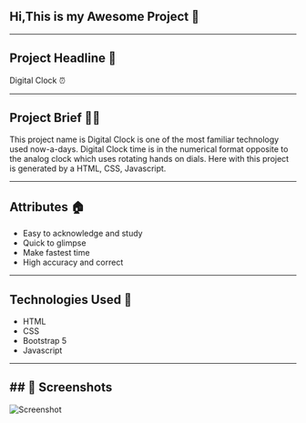 ## Hi,This is my Awesome Project 🚀
---
## Project Headline 🌸
Digital Clock ⏰

---
## Project Brief ✍🏻
This project name is Digital Clock is one of the most familiar technology used now-a-days. Digital Clock time is in the numerical format opposite to the analog clock which uses rotating hands on dials.
Here with this project is generated by a HTML, CSS, Javascript.

---

## Attributes 🏠
- Easy to acknowledge and study
- Quick to glimpse
- Make fastest time
- High accuracy and correct

---

## Technologies Used 📌
- HTML 
- CSS
- Bootstrap 5
- Javascript
---
## ## 📸 Screenshots

![Screenshot](./Image/Screenshot.png/)
